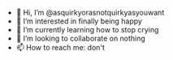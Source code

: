 - 👋 Hi, I’m @asquirkyorasnotquirkyasyouwant
- 👀 I’m interested in finally being happy
- 🌱 I’m currently learning how to stop crying
- 💞️ I’m looking to collaborate on nothing
- 📫 How to reach me: don't

<!---
asquirkyorasnotquirkyasyouwant/asquirkyorasnotquirkyasyouwant is a ✨ special ✨ repository because its `README.md` (this file) appears on your GitHub profile.
You can click the Preview link to take a look at your changes.
--->
